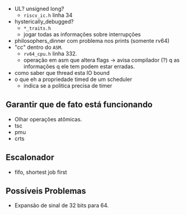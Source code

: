 - UL? unsigned long? 
  - `riscv_ic.h` linha 34
- hysterically_debugged? 
  - `*_traits.h`
  - jogar todas as informações sobre interrupções
- philosophers_dinner com problema nos prints (somente rv64)
- "cc" dentro do `ASM`.
  - `rv64_cpu.h` linha 332.
  - operação em asm que altera flags -> avisa compilador (?) q as informações q ele tem podem estar erradas.
- como saber que thread esta IO bound
- o que eh a propriedade timed de um scheduler
  - indica se a politica precisa de timer

## Garantir que de fato está funcionando

- Olhar operações atômicas.
- tsc
- pmu
- crts

## Escalonador
 
- fifo, shortest job first

## Possíveis Problemas 

- Expansão de sinal de 32 bits para 64.